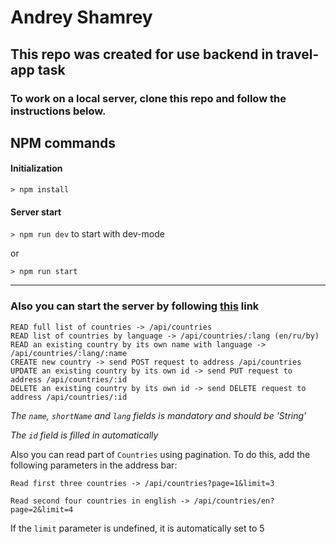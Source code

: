 # Andrey Shamrey

## This repo was created for use backend in travel-app task

### To work on a local server, clone this repo and follow the instructions below.

## NPM commands

#### Initialization
`> npm install`

#### Server start
`> npm run dev` to start with dev-mode 

or

`> npm run start`

--- 

### Also you can start the server by following [this](https://travel-app-back-113.herokuapp.com/) link 

```
READ full list of countries -> /api/countries
READ list of countries by language -> /api/countries/:lang (en/ru/by)
READ an existing country by its own name with language -> /api/countries/:lang/:name
CREATE new country -> send POST request to address /api/countries 
UPDATE an existing country by its own id -> send PUT request to address /api/countries/:id
DELETE an existing country by its own id -> send DELETE request to address /api/countries/:id
```

_The `name`, `shortName` and `lang` fields is mandatory and should be 'String'_

_The `id` field is filled in automatically_

Also you can read part of `Countries` using pagination. To do this, add the following parameters in the address bar:

```
Read first three countries -> /api/countries?page=1&limit=3

Read second four countries in english -> /api/countries/en?page=2&limit=4
```

If the `limit` parameter is undefined, it is automatically set to 5

